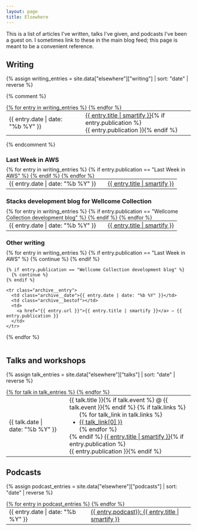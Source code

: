 ```yaml
---
layout: page
title: Elsewhere
---
```


This is a list of articles I've written, talks I've given, and podcasts I've been a guest on.
I sometimes link to these in the main blog feed; this page is meant to be a convenient reference.

<style>
  table.archive {
    margin-top: 0;
  }

  h3 {
    margin-bottom: 0.5em;
  }

  #talks_archive ul.dot_list {
    margin: 0;
  }

  #talks_archive tr:not(:last-child) .talk_description {
    padding-bottom: 0.75em;
  }
</style>

## Writing

{% assign writing_entries = site.data["elsewhere"]["writing"] | sort: "date" | reverse %}

{% comment %}
<table class="archive">
  {% for entry in writing_entries %}
    <tr class="archive__entry">
      <td class="archive__date">{{ entry.date | date: "%b %Y" }}</td>
      <td class="archive__bestof"></td>
      <td>
        <a href="{{ entry.url }}">{{ entry.title | smartify }}</a>{% if entry.publication %}<br/>{{ entry.publication }}{% endif %}
      </td>
    </tr>
  {% endfor %}
</table>
{% endcomment %}

### Last Week in AWS

<table class="archive">
  {% for entry in writing_entries %}
    {% if entry.publication == "Last Week in AWS" %}
      <tr class="archive__entry">
        <td class="archive__date">{{ entry.date | date: "%b %Y" }}</td>
        <td class="archive__bestof"></td>
        <td>
          <a href="{{ entry.url }}">{{ entry.title | smartify }}</a>
        </td>
      </tr>
    {% endif %}
  {% endfor %}
</table>

### Stacks development blog for Wellcome Collection

<table class="archive">
  {% for entry in writing_entries %}
    {% if entry.publication == "Wellcome Collection development blog" %}
      <tr class="archive__entry">
        <td class="archive__date">{{ entry.date | date: "%b %Y" }}</td>
        <td class="archive__bestof"></td>
        <td>
          <a href="{{ entry.url }}">{{ entry.title | smartify }}</a>
        </td>
      </tr>
    {% endif %}
  {% endfor %}
</table>

### Other writing

<table class="archive">
  {% for entry in writing_entries %}
    {% if entry.publication == "Last Week in AWS" %}
      {% continue %}
    {% endif %}

    {% if entry.publication == "Wellcome Collection development blog" %}
      {% continue %}
    {% endif %}

    <tr class="archive__entry">
      <td class="archive__date">{{ entry.date | date: "%b %Y" }}</td>
      <td class="archive__bestof"></td>
      <td>
        <a href="{{ entry.url }}">{{ entry.title | smartify }}</a> – {{ entry.publication }}
      </td>
    </tr>
  {% endfor %}
</table>


## Talks and workshops

{% assign talk_entries = site.data["elsewhere"]["talks"] | sort: "date" | reverse %}

<table class="archive" id="talks_archive">
  {% for talk in talk_entries %}
    <tr class="archive__entry">
      <td class="archive__date">{{ talk.date | date: "%b %Y" }}</td>
      <td class="archive__bestof"></td>
      <td class="talk_description">
        {{ talk.title }}{% if talk.event %} @ {{ talk.event }}{% endif %}
        {% if talk.links %}
        <ul class="dot_list">
          {% for talk_link in talk.links %}
          <li><a href="{{ talk_link[1] }}">{{ talk_link[0] }}</a></li>
          {% endfor %}
        </ul>
        {% endif %}
        <a href="{{ entry.url }}">{{ entry.title | smartify }}</a>{% if entry.publication %}<br/>{{ entry.publication }}{% endif %}
      </td>
    </tr>
  {% endfor %}
</table>



## Podcasts

{% assign podcast_entries = site.data["elsewhere"]["podcasts"] | sort: "date" | reverse %}

<table class="archive">
  {% for entry in podcast_entries %}
    <tr class="archive__entry">
      <td class="archive__date">{{ entry.date | date: "%b %Y" }}</td>
      <td class="archive__bestof"></td>
      <td>
        <a href="{{ entry.url }}">{{ entry.podcast}}: {{ entry.title | smartify }}</a>
      </td>
    </tr>
  {% endfor %}
</table>